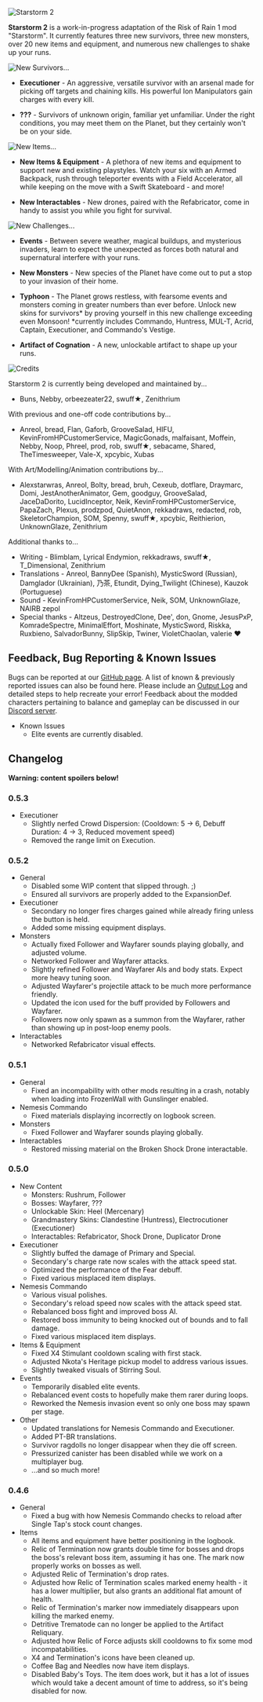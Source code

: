 
![Starstorm 2](https://github.com/swuff-star/Starstorm2/blob/main/SS2-Project/Assets/Starstorm2/ReadmeAssets/ss2logopurple.gif?raw=true)

**Starstorm 2** is a work-in-progress adaptation of the Risk of Rain 1 mod "Starstorm". It currently features three new survivors, three new monsters, over 20 new items and equipment, and numerous new challenges to shake up your runs.

![New Survivors...](https://github.com/swuff-star/Starstorm2/blob/main/SS2-Project/Assets/Starstorm2/ReadmeAssets/ss2survivorpromo.gif?raw=true)

* **Executioner**  - An aggressive, versatile survivor with an arsenal made for picking off targets and chaining kills. His powerful Ion Manipulators gain charges with every kill.

* **???** - Survivors of unknown origin, familiar yet unfamiliar. Under the right conditions, you may meet them on the Planet, but they certainly won't be on your side.

![New Items...](https://github.com/swuff-star/Starstorm2/blob/main/SS2-Project/Assets/Starstorm2/ReadmeAssets/ss2itemspromo.gif?raw=true)

* **New Items & Equipment** - A plethora of new items and equipment to support new and existing playstyles. Watch your six with an Armed Backpack, rush through teleporter events with a Field Accelerator, all while keeping on the move with a Swift Skateboard - and more!

* **New Interactables** - New drones, paired with the Refabricator, come in handy to assist you while you fight for survival.

![New Challenges...](https://github.com/swuff-star/Starstorm2/blob/main/SS2-Project/Assets/Starstorm2/ReadmeAssets/ss2challengepromo.gif?raw=true)

* **Events** - Between severe weather, magical buildups, and mysterious invaders, learn to expect the unexpected as forces both natural and supernatural interfere with your runs.

* **New Monsters** - New species of the Planet have come out to put a stop to your invasion of their home.

* **Typhoon** - The Planet grows restless, with fearsome events and monsters coming in greater numbers than ever before. Unlock new skins for survivors* by proving yourself in this new challenge exceeding even Monsoon!
	 *currently includes Commando, Huntress, MUL-T, Acrid, Captain, Executioner, and Commando's Vestige.
	 
* **Artifact of Cognation** - A new, unlockable artifact to shape up your runs.

![Credits](https://github.com/swuff-star/Starstorm2/blob/main/SS2-Project/Assets/Starstorm2/ReadmeAssets/ss2credits.gif?raw=true)

Starstorm 2 is currently being developed and maintained by...
* Buns, Nebby, orbeezeater22, swuff★, Zenithrium

With previous and one-off code contributions by...
* Anreol, bread, Flan, Gaforb, GrooveSalad, HIFU, KevinFromHPCustomerService, MagicGonads, malfaisant, Moffein, Nebby, Noop, Phreel, prod, rob, swuff★, sebacame, Shared, TheTimesweeper, Vale-X, xpcybic, Xubas

With Art/Modelling/Animation contributions by...
* Alexstarwras, Anreol, Bolty, bread, bruh, Cexeub, dotflare, Draymarc, Domi, JestAnotherAnimator, Gem, goodguy, GrooveSalad, JaceDaDorito, LucidInceptor, Neik, KevinFromHPCustomerService, PapaZach, Plexus, prodzpod, QuietAnon, rekkadraws, redacted, rob, SkeletorChampion, SOM, Spenny, swuff★, xpcybic, Reithierion, UnknownGlaze, Zenithrium

Additional thanks to... 
* Writing - Blimblam, Lyrical Endymion, rekkadraws, swuff★, T_Dimensional, Zenithrium
* Translations - Anreol, BannyDee (Spanish), MysticSword (Russian), Damglador (Ukrainian), 乃茶, Etundit, Dying_Twilight (Chinese), Kauzok (Portuguese)
* Sound - KevinFromHPCustomerService, Neik, SOM, UnknownGlaze, NAIRB zepol
* Special thanks - Altzeus, DestroyedClone, Dee', don, Gnome, JesusPxP, KomradeSpectre, MinimalEffort, Moshinate, MysticSword, Riskka, Ruxbieno, SalvadorBunny, SlipSkip, Twiner, VioletChaolan, valerie ♥ 

## Feedback, Bug Reporting & Known Issues

Bugs can be reported at our [GitHub page](https://github.com/TeamMoonstorm/Starstorm2/issues). A list of known & previously reported issues can also be found here. Please include an [Output Log](https://h3vr-modding.github.io/wiki/installing/troubleshooting/log_file.html) and detailed steps to help recreate your error! Feedback about the modded characters pertaining to balance and gameplay can be discussed in our [Discord server](https://discord.com/invite/SgFxwKT7nY).

* Known Issues
    * Elite events are currently disabled.

## Changelog

**Warning: content spoilers below!**
### 0.5.3
* Executioner
    * Slightly nerfed Crowd Dispersion: (Cooldown: 5 -> 6, Debuff Duration: 4 -> 3, Reduced movement speed)
    * Removed the range limit on Execution.

### 0.5.2
* General
    * Disabled some WIP content that slipped through. ;)
    * Ensured all survivors are properly added to the ExpansionDef.
* Executioner
    * Secondary no longer fires charges gained while already firing unless the button is held.
    * Added some missing equipment displays.
* Monsters
    * Actually fixed Follower and Wayfarer sounds playing globally, and adjusted volume.
    * Networked Follower and Wayfarer attacks.
    * Slightly refined Follower and Wayfarer AIs and body stats. Expect more heavy tuning soon.
    * Adjusted Wayfarer's projectile attack to be much more performance friendly.
    * Updated the icon used for the buff provided by Followers and Wayfarer.
    * Followers now only spawn as a summon from the Wayfarer, rather than showing up in post-loop enemy pools.
* Interactables
    * Networked Refabricator visual effects.

### 0.5.1
* General
    * Fixed an incompability with other mods resulting in a crash, notably when loading into FrozenWall with Gunslinger enabled.
* Nemesis Commando
    * Fixed materials displaying incorrectly on logbook screen.
* Monsters
    * Fixed Follower and Wayfarer sounds playing globally.
* Interactables
    * Restored missing material on the Broken Shock Drone interactable.

### 0.5.0
* New Content
    * Monsters: Rushrum, Follower
    * Bosses: Wayfarer, ???
    * Unlockable Skin: Heel (Mercenary)
    * Grandmastery Skins: Clandestine (Huntress), Electrocutioner (Executioner)
    * Interactables: Refabricator, Shock Drone, Duplicator Drone
* Executioner
    * Slightly buffed the damage of Primary and Special.
    * Secondary's charge rate now scales with the attack speed stat.
    * Optimized the performance of the Fear debuff.
    * Fixed various misplaced item displays.
* Nemesis Commando
    * Various visual polishes.
    * Secondary's reload speed now scales with the attack speed stat.
    * Rebalanced boss fight and improved boss AI.
    * Restored boss immunity to being knocked out of bounds and to fall damage.
    * Fixed various misplaced item displays.
* Items & Equipment
    * Fixed X4 Stimulant cooldown scaling with first stack.
    * Adjusted Nkota's Heritage pickup model to address various issues.
    * Slightly tweaked visuals of Stirring Soul.
* Events
    * Temporarily disabled elite events.
    * Rebalanced event costs to hopefully make them rarer during loops.
    * Reworked the Nemesis invasion event so only one boss may spawn per stage.
* Other
    * Updated translations for Nemesis Commando and Executioner.
    * Added PT-BR translations.
    * Survivor ragdolls no longer disappear when they die off screen.
    * Pressurized canister has been disabled while we work on a multiplayer bug.
    * ...and so much more!
 
### 0.4.6
* General
    * Fixed a bug with how Nemesis Commando checks to reload after Single Tap's stock count changes.
* Items
    * All items and equipment have better positioning in the logbook. 
    * Relic of Termination now grants double time for bosses and drops the boss's relevant boss item, assuming it has one. The mark now properly works on bosses as well.
    * Adjusted Relic of Termination's drop rates.
    * Adjusted how Relic of Termination scales marked enemy health - it has a lower multiplier, but also grants an additional flat amount of health.
    * Relic of Termination's marker now immediately disappears upon killing the marked enemy.
    * Detritive Trematode can no longer be applied to the Artifact Reliquary. 
    * Adjusted how Relic of Force adjusts skill cooldowns to fix some mod incompatabilities.
    * X4 and Termination's icons have been cleaned up.
    * Coffee Bag and Needles now have item displays.
    * Disabled Baby's Toys. The item does work, but it has a lot of issues which would take a decent amount of time to address, so it's being disabled for now.
